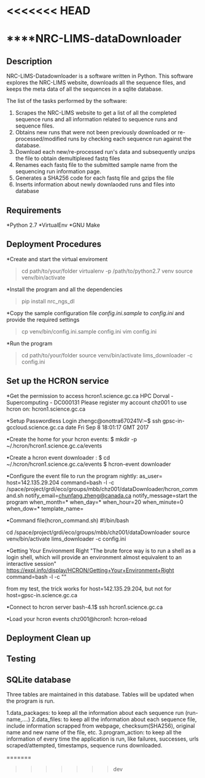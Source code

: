<<<<<<< HEAD
========================
****NRC-LIMS-dataDownloader
========================


Description
-----------

NRC-LIMS-Datadownloader is a software written in Python. This software explores the NRC-LIMS website, downloads all the sequence files, and keeps the meta data of all the sequences in a sqlite database.

The list of the tasks performed by the software:
1. Scrapes the NRC-LIMS website to get a list of all the completed sequence runs and all information related to sequence runs and sequence files.
2. Obtains new runs that were not been previously downloaded or re-processed/modified runs by checking each sequence run against the database.
3. Download each new/re-processed run's data and subsequently unzips the file to obtain demultiplexed fastq files
4. Renames each fastq file to the submitted sample name from the sequencing run information page.
5. Generates a SHA256 code for each fastq file and gzips the file
6. Inserts information about newly downlaoded runs and files into database


Requirements
------------

*Python 2.7
*VirtualEnv
*GNU Make


Deployment Procedures
---------------------

*Create and start the virtual enviroment 
 > cd path/to/your/folder
 > virtualenv -p /path/to/python2.7 venv
 > source venv/bin/activate

*Install the program and all the dependencies
 > pip install nrc_ngs_dl 
 
*Copy the sample configuration file _config.ini.sample_ to _config.ini_ and provide the required settings
 > cp venv/bin/config.ini.sample config.ini
 > vim config.ini
 
*Run the program
 > cd path/to/your/folder
 > source venv/bin/activate
 > lims_downloader -c config.ini


Set up the HCRON service
------------------------

*Get the permission to access hcron1.science.gc.ca
HPC Dorval - Supercomputing - DC000131
Please register my account   chz001   to use hcron on:
hcron1.science.gc.ca


*Setup Passwordless Login
 zhengc@onottra670241V:~$ ssh gpsc-in-gccloud.science.gc.ca date
 Fri Sep  8 18:01:17 GMT 2017


•Create the home for your hcron events:
$ mkdir -p  ~/.hcron/hcron1.science.gc.ca/events


•Create a hcron event downloader :
$ cd ~/.hcron/hcron1.science.gc.ca/events
$ hcron-event downloader


•Configure the event file to run the program nightly:
    as_user=
    host=142.135.29.204
    command=bash -l -c /space/project/grdi/eco/groups/mbb/chz001/dataDownloader/hcron_command.sh
    notify_email=chunfang.zheng@canada.ca
    notify_message=start the program 
    when_month=*
    when_day=*
    when_hour=20
    when_minute=0
    when_dow=*
    template_name=

•Command file(hcron_command.sh)
#!/bin/bash

cd /space/project/grdi/eco/groups/mbb/chz001/dataDownloader
source venv/bin/activate
lims_downloader -c config.ini

•Getting Your Environment Right
 "The brute force way is to run a shell as a login shell, which will provide an environment almost equivalent to an interactive session" 
https://expl.info/display/HCRON/Getting+Your+Environment+Right
command=bash -l -c "<commands here>" 


from my test, the trick works for host=142.135.29.204, but not for host=gpsc-in.science.gc.ca

•Connect to hcron server
bash-4.1$ ssh hcron1.science.gc.ca


•Load your hcron events
chz001@hcron1: hcron-reload





Deployment Clean up
--------------------



Testing
-------



SQLite database
----------------

Three tables are maintained in this database. Tables will be updated when the program is run.

1.data_packages: to keep all the information about each sequence run
 (run-name,....)
2.data_files: to keep all the information about each sequence file, 
include information scrapped from webpage, checksum(SHA256), original name and new name of the file, etc. 
3.program_action: to keep all the information of every time the application is run,
  like failures, successes, urls scraped/attempted, timestamps, sequence runs downloaded. 




=======
>>>>>>> dev

